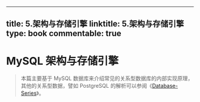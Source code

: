 
---
title: 5.架构与存储引擎
linktitle: 5.架构与存储引擎
type: book
commentable: true
---

# MySQL 架构与存储引擎

> 本篇主要基于 MySQL 数据库来介绍常见的关系型数据库的内部实现原理，其他的关系型数据，譬如 PostgreSQL 的解析可以参阅《[Database-Series](https://github.com/wx-chevalier/Database-Series?q=)》。

    